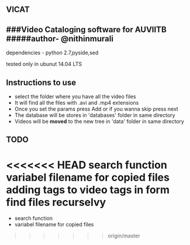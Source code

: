 ##        VICAT
###Video Cataloging software for AUVIITB
#####author- @nithinmurali
---------------------------------------

dependencies - python 2.7,pyside,sed

tested only in ubunut 14.04 LTS

Instructions to use
------------------------
* select the folder where you have all the video files
* It will find all the files with .avi and .mp4 extensions
* Once you set the params press Add or if you wanna skip press next
* The database will be stores in 'databases' folder in same directory
* Videos will be **moved** to the new tree in 'data' folder in same directory


TODO
--------
<<<<<<< HEAD
search function
variabel filename for copied files
adding tags to video
tags in form
find files recurselvy
=======
* search function
* variabel filename for copied files
>>>>>>> origin/master
